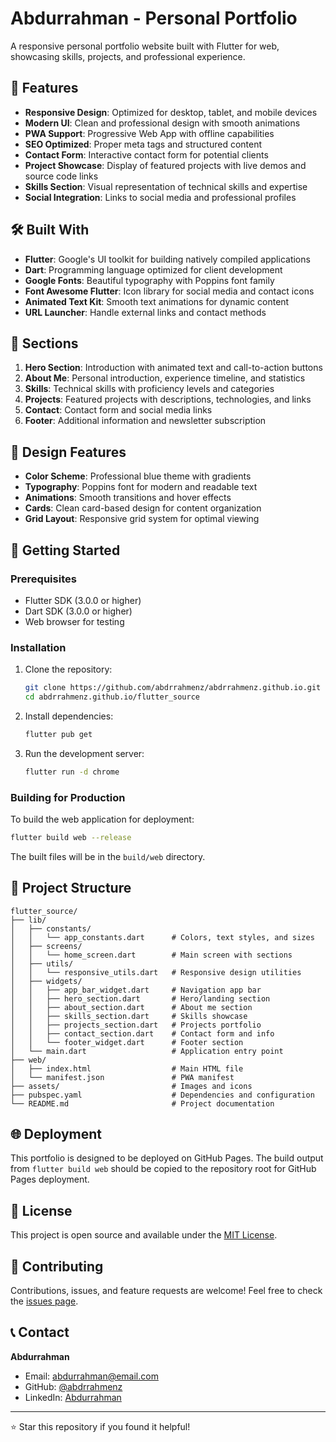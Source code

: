 # Abdurrahman - Personal Portfolio

A responsive personal portfolio website built with Flutter for web, showcasing skills, projects, and professional experience.

## 🚀 Features

- **Responsive Design**: Optimized for desktop, tablet, and mobile devices
- **Modern UI**: Clean and professional design with smooth animations
- **PWA Support**: Progressive Web App with offline capabilities
- **SEO Optimized**: Proper meta tags and structured content
- **Contact Form**: Interactive contact form for potential clients
- **Project Showcase**: Display of featured projects with live demos and source code links
- **Skills Section**: Visual representation of technical skills and expertise
- **Social Integration**: Links to social media and professional profiles

## 🛠️ Built With

- **Flutter**: Google's UI toolkit for building natively compiled applications
- **Dart**: Programming language optimized for client development
- **Google Fonts**: Beautiful typography with Poppins font family
- **Font Awesome Flutter**: Icon library for social media and contact icons
- **Animated Text Kit**: Smooth text animations for dynamic content
- **URL Launcher**: Handle external links and contact methods

## 📱 Sections

1. **Hero Section**: Introduction with animated text and call-to-action buttons
2. **About Me**: Personal introduction, experience timeline, and statistics
3. **Skills**: Technical skills with proficiency levels and categories
4. **Projects**: Featured projects with descriptions, technologies, and links
5. **Contact**: Contact form and social media links
6. **Footer**: Additional information and newsletter subscription

## 🎨 Design Features

- **Color Scheme**: Professional blue theme with gradients
- **Typography**: Poppins font for modern and readable text
- **Animations**: Smooth transitions and hover effects
- **Cards**: Clean card-based design for content organization
- **Grid Layout**: Responsive grid system for optimal viewing

## 🚀 Getting Started

### Prerequisites

- Flutter SDK (3.0.0 or higher)
- Dart SDK (3.0.0 or higher)
- Web browser for testing

### Installation

1. Clone the repository:
   ```bash
   git clone https://github.com/abdrrahmenz/abdrrahmenz.github.io.git
   cd abdrrahmenz.github.io/flutter_source
   ```

2. Install dependencies:
   ```bash
   flutter pub get
   ```

3. Run the development server:
   ```bash
   flutter run -d chrome
   ```

### Building for Production

To build the web application for deployment:

```bash
flutter build web --release
```

The built files will be in the `build/web` directory.

## 📁 Project Structure

```
flutter_source/
├── lib/
│   ├── constants/
│   │   └── app_constants.dart      # Colors, text styles, and sizes
│   ├── screens/
│   │   └── home_screen.dart        # Main screen with sections
│   ├── utils/
│   │   └── responsive_utils.dart   # Responsive design utilities
│   ├── widgets/
│   │   ├── app_bar_widget.dart     # Navigation app bar
│   │   ├── hero_section.dart       # Hero/landing section
│   │   ├── about_section.dart      # About me section
│   │   ├── skills_section.dart     # Skills showcase
│   │   ├── projects_section.dart   # Projects portfolio
│   │   ├── contact_section.dart    # Contact form and info
│   │   └── footer_widget.dart      # Footer section
│   └── main.dart                   # Application entry point
├── web/
│   ├── index.html                  # Main HTML file
│   └── manifest.json               # PWA manifest
├── assets/                         # Images and icons
├── pubspec.yaml                    # Dependencies and configuration
└── README.md                       # Project documentation
```

## 🌐 Deployment

This portfolio is designed to be deployed on GitHub Pages. The build output from `flutter build web` should be copied to the repository root for GitHub Pages deployment.

## 📄 License

This project is open source and available under the [MIT License](LICENSE).

## 🤝 Contributing

Contributions, issues, and feature requests are welcome! Feel free to check the [issues page](https://github.com/abdrrahmenz/abdrrahmenz.github.io/issues).

## 📞 Contact

**Abdurrahman**
- Email: abdurrahman@email.com
- GitHub: [@abdrrahmenz](https://github.com/abdrrahmenz)
- LinkedIn: [Abdurrahman](https://linkedin.com/in/abdurrahman)

---

⭐ Star this repository if you found it helpful!